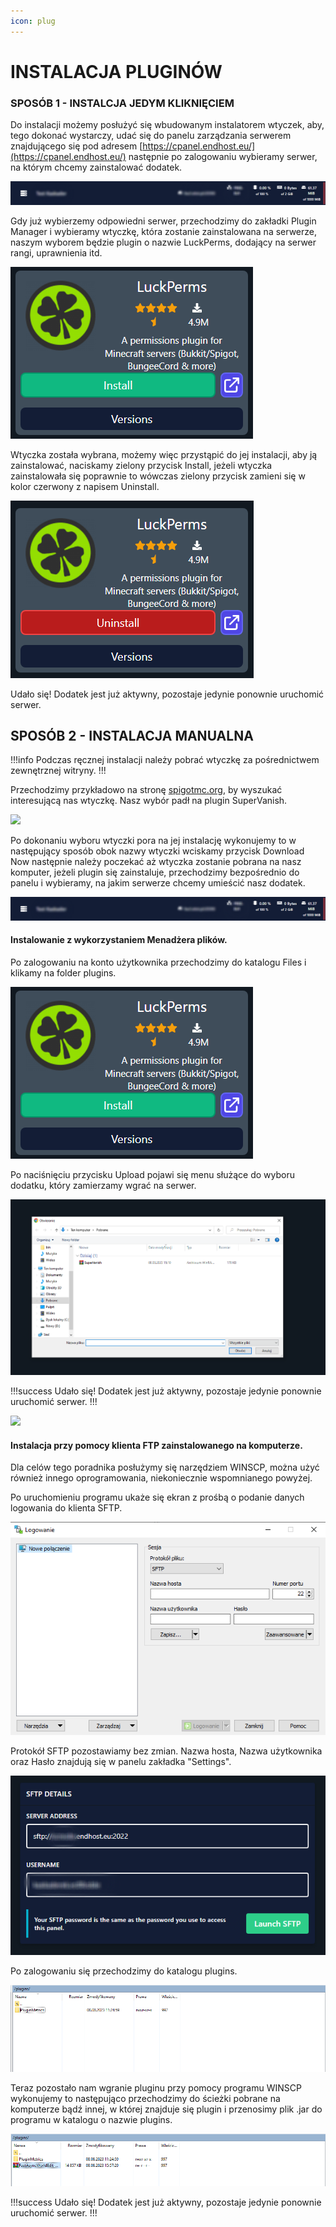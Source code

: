 ```yaml
---
icon: plug
---
```

# INSTALACJA PLUGINÓW
### SPOSÓB 1 - INSTALCJA JEDYM KLIKNIĘCIEM
Do instalacji możemy posłużyć się wbudowanym instalatorem wtyczek, aby, tego dokonać wystarczy, udać się do panelu zarządzania serwerem znajdującego się pod adresem [https://cpanel.endhost.eu/](https://cpanel.endhost.eu/) następnie po zalogowaniu wybieramy serwer, na którym chcemy zainstalować dodatek.

![](/static/minecraft/infoserwer.png)

Gdy już wybierzemy odpowiedni serwer, przechodzimy do zakładki Plugin Manager i wybieramy wtyczkę, która zostanie zainstalowana na serwerze, naszym wyborem będzie plugin o nazwie LuckPerms, dodający na serwer rangi, uprawnienia itd.

![](/static/minecraft/pluginmanager.png)

Wtyczka została wybrana, możemy więc przystąpić do jej instalacji, aby ją zainstalować, naciskamy zielony przycisk Install, jeżeli wtyczka zainstalowała się poprawnie to wówczas zielony przycisk zamieni się w kolor czerwony z napisem Uninstall.

![](/static/minecraft/pluginmanager2.png)

Udało się! Dodatek jest już aktywny, pozostaje jedynie ponownie uruchomić serwer.

## SPOSÓB 2 - INSTALACJA MANUALNA

!!!info
Podczas ręcznej instalacji należy pobrać wtyczkę za pośrednictwem zewnętrznej witryny.
!!!

Przechodzimy przykładowo na stronę [spigotmc.org](https://www.spigotmc.org/resources/), by wyszukać interesującą nas wtyczkę. Nasz wybór padł na plugin SuperVanish.

![](/static/minecraft/pluginspigot.png)

Po dokonaniu wyboru wtyczki pora na jej instalację wykonujemy to w następujący sposób obok nazwy wtyczki wciskamy przycisk Download Now następnie należy poczekać aż wtyczka zostanie pobrana na nasz komputer, jeżeli plugin się zainstaluje, przechodzimy bezpośrednio do panelu i wybieramy, na jakim serwerze chcemy umieścić nasz dodatek.

![](/static/minecraft/infoserwer.png)

 #### Instalowanie z wykorzystaniem Menadżera plików.
Po zalogowaniu na konto użytkownika przechodzimy do katalogu Files i klikamy na folder plugins.

![](/static/minecraft/pluginmanager.png)

Po naciśnięciu przycisku Upload pojawi się menu służące do wyboru dodatku, który zamierzamy wgrać na serwer.

![](/static/minecraft/okienko.png)

!!!success
Udało się! Dodatek jest już aktywny, pozostaje jedynie ponownie uruchomić serwer.
!!!

![](/static/minecraft/listaploginow.png)

  #### Instalacja przy pomocy klienta FTP zainstalowanego na komputerze.
  
  Dla celów tego poradnika posłużymy się narzędziem WINSCP, można użyć również innego oprogramowania, niekoniecznie wspomnianego powyżej.

Po uruchomieniu programu ukaże się ekran z prośbą o podanie danych logowania do klienta SFTP.

![](/static/minecraft/ftp.png)

Protokół SFTP pozostawiamy bez zmian. Nazwa hosta, Nazwa użytkownika oraz Hasło znajdują się w panelu zakładka "Settings".

![](/static/minecraft/detailssftp.png)

Po zalogowaniu się przechodzimy do katalogu plugins.

![](/static/minecraft/katalog.png)

Teraz pozostało nam wgranie pluginu przy pomocy programu WINSCP wykonujemy to następująco przechodzimy do ścieżki pobrane na komputerze bądź innej, w której znajduje się plugin i przenosimy plik .jar do programu w katalogu o nazwie plugins.

![](/static/minecraft/katalog2.png)

!!!success
Udało się! Dodatek jest już aktywny, pozostaje jedynie ponownie uruchomić serwer.
!!!
